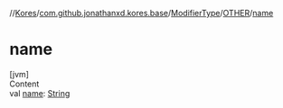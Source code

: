 //[Kores](../../../index.md)/[com.github.jonathanxd.kores.base](../../index.md)/[ModifierType](../index.md)/[OTHER](index.md)/[name](name.md)



# name  
[jvm]  
Content  
val [name](name.md): [String](https://kotlinlang.org/api/latest/jvm/stdlib/kotlin/-string/index.html)  



